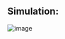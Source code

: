 ## Simulation:

![image](https://user-images.githubusercontent.com/81633037/144367173-711b625a-f26c-4239-b562-75d71a7c3136.png)
